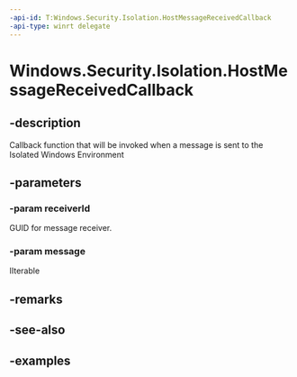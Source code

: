 ```yaml
---
-api-id: T:Windows.Security.Isolation.HostMessageReceivedCallback
-api-type: winrt delegate
---
```


# Windows.Security.Isolation.HostMessageReceivedCallback

<!--
public delegate void HostMessageReceivedCallback(Guid receiverId, IReadOnlyList<object> message);
-->


## -description
Callback function that will be invoked when a message is sent to the Isolated Windows Environment
## -parameters

### -param receiverId
GUID for message receiver.
### -param message
IIterable
## -remarks

## -see-also

## -examples


